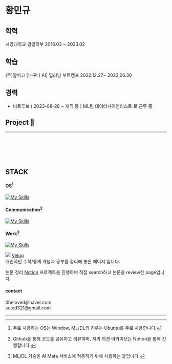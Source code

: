 # 황민규 




## 학력 

서강대학교 경영학부 2016.03 ~ 2023.02



## 학습 

(주)알파코 [누구나 AI]  딥러닝 부트캠프 2022.12.27~ 2023.06.30 


## 경력 

- 비트루브 ( 2023-08-28 ~ 재직 중 ) ML팀 데이터사이언티스트 로 근무 중 


## Project 🛫






---


<br><br><br><br>

## STACK 


<h4> 

OS[^1] 

</h4>

[![My Skills](https://skillicons.dev/icons?i=windows,linux,ubuntu)](https://skillicons.dev)

<h4>
  
Communication[^2] 

</h4>

[![My Skills](https://skillicons.dev/icons?i=github,notion)](https://skillicons.dev)

<h4> 

Work[^3] 

</h4>

[![My Skills](https://skillicons.dev/icons?i=mysql,py,pytorch,sklearn,docker,flask,grafana,prometheus)](https://skillicons.dev)

[^1]: 주로 사용하는 OS는 Window, ML/DL의 경우는 Ubuntu를 주로 사용합니다. 
[^2]: Github를 통해 코드를 공유하고 리뷰하며, 저의 의견 아카이브는 Notion을 통해 진행합니다. 
[^3]: ML/DL 기술을 AI Mata 서비스에 적용하기 위해 사용하는 툴입니다.


<img src="https://img.shields.io/badge/Velog-20C997?style=flat-square&logo=velog&logoColor=white"/> [Velog](https://velog.io/@jaban) <br>
개인적인 수학/통계 개념과 공부를 정리해 놓은 페이지 입니다. 

논문 정리 [Notion](https://www.notion.so/6f22a3dd383b4f4893f73c197c52c227?pvs=4)
프로젝트를 진행하며 직접 search하고 논문을 review한 page입니다. 



<h4> contact </h4>  
0beloved@naver.com <br>
suted321@gmail.com <br> 


---

